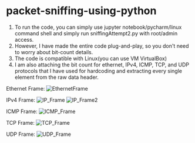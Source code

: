 # packet-sniffing-using-python
1. To run the code, you can simply use jupyter notebook/pycharm/linux command shell and simply run sniffingAttempt2.py with root/admin access.
2. However, I have made the entire code plug-and-play, so you don't need to worry about bit-count details.
3. The code is compatible with Linux(you can use VM VirtualBox)
4. I am also attaching the bit count for ethernet, IPv4, ICMP, TCP, and UDP protocols that I have used for hardcoding and extracting every single element from the raw data header.

Ethernet Frame:
![EthernetFrame](https://github.com/mhrafi66/packet-sniffing-using-python/assets/38589844/9aa24f2d-e35f-4100-9129-bb370e21f37c)

IPv4 Frame:
![IP_Frame](https://github.com/mhrafi66/packet-sniffing-using-python/assets/38589844/6e4926e7-2f46-40b3-90dd-5088a0236e61)
![IP_Frame2](https://github.com/mhrafi66/packet-sniffing-using-python/assets/38589844/eab1c11d-6033-4236-8f31-d88d5ebc5503)

ICMP Frame:
![ICMP_Frame](https://github.com/mhrafi66/packet-sniffing-using-python/assets/38589844/60fa6d77-92a8-49c9-af4c-122ec16760c7)

TCP Frame:
![TCP_Frame](https://github.com/mhrafi66/packet-sniffing-using-python/assets/38589844/cec3aace-c8de-424c-ad36-2a2bc78543af)

UDP Frame:
![UDP_Frame](https://github.com/mhrafi66/packet-sniffing-using-python/assets/38589844/d75fae94-c986-401f-9de0-dbb357aeebcf)
